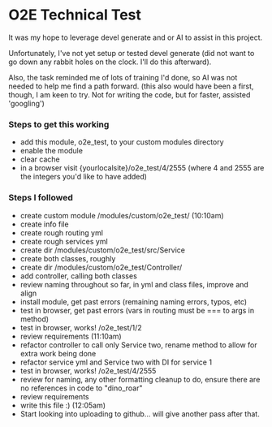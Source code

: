 O2E Technical Test
=======================

It was my hope to leverage devel generate and or AI to assist in this project.

Unfortunately, I've not yet setup or tested devel generate (did not want to go down any rabbit holes on the clock.
I'll do this afterward).

Also, the task reminded me of lots of training I'd done, so AI was not needed to help me find a path forward.
(this also would have been a first, though, I am keen to try. Not for writing the code, but for faster, assisted
'googling')

### Steps to get this working

- add this module, o2e_test, to your custom modules directory
- enable the module
- clear cache
- in a browser visit {yourlocalsite}/o2e_test/4/2555 (where 4 and 2555 are the integers you'd like to have added)


### Steps I followed

- create custom module /modules/custom/o2e_test/ (10:10am)
- create info file
- create rough routing yml
- create rough services yml
- create dir /modules/custom/o2e_test/src/Service
- create both classes, roughly
- create dir /modules/custom/o2e_test/Controller/
- add controller, calling both classes
- review naming throughout so far, in yml and class files, improve and align
- install module, get past errors (remaining naming errors, typos, etc)
- test in browser, get past errors (vars in routing must be === to args in method)
- test in browser, works! /o2e_test/1/2
- review requirements (11:10am)
- refactor controller to call only Service two, rename method to allow for extra work being done
- refactor service yml and Service two with DI for service 1
- test in browser, works! /o2e_test/4/2555
- review for naming, any other formatting cleanup to do, ensure there are no references in code to "dino_roar"
- review requirements
- write this file :) (12:05am)
- Start looking into uploading to github... will give another pass after that.
